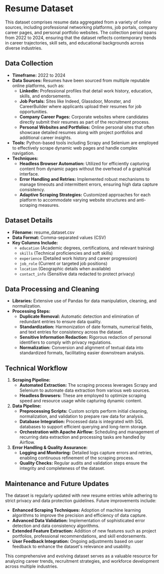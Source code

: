 # Resume Dataset

This dataset comprises resume data aggregated from a variety of online sources, including professional networking platforms, job portals, company career pages, and personal portfolio websites. The collection period spans from 2022 to 2024, ensuring that the dataset reflects contemporary trends in career trajectories, skill sets, and educational backgrounds across diverse industries.

## Data Collection

- **Timeframe:** 2022 to 2024
- **Data Sources:** Resumes have been sourced from multiple reputable online platforms, such as:
  - **LinkedIn:** Professional profiles that detail work history, education, skills, and endorsements.
  - **Job Portals:** Sites like Indeed, Glassdoor, Monster, and CareerBuilder where applicants upload their resumes for job opportunities.
  - **Company Career Pages:** Corporate websites where candidates directly submit their resumes as part of the recruitment process.
  - **Personal Websites and Portfolios:** Online personal sites that often showcase detailed resumes along with project portfolios and additional career insights.
- **Tools:** Python-based tools including Scrapy and Selenium are employed to effectively scrape dynamic web pages and handle complex navigation.
- **Techniques:**
  - **Headless Browser Automation:** Utilized for efficiently capturing content from dynamic pages without the overhead of a graphical interface.
  - **Error Handling and Retries:** Implemented robust mechanisms to manage timeouts and intermittent errors, ensuring high data capture consistency.
  - **Adaptive Scraping Strategies:** Customized approaches for each platform to accommodate varying website structures and anti-scraping measures.

## Dataset Details

- **Filename:** resume_dataset.csv
- **Data Format:** Comma-separated values (CSV)
- **Key Columns Include:**
  - `education` (Academic degrees, certifications, and relevant training)
  - `skills` (Technical proficiencies and soft skills)
  - `experience` (Detailed work history and career progression)
  - `job_role` (Current or targeted job positions)
  - `location` (Geographic details when available)
  - `contact_info` (Sensitive data redacted to protect privacy)

## Data Processing and Cleaning

- **Libraries:** Extensive use of Pandas for data manipulation, cleaning, and normalization.
- **Processing Steps:**
  - **Duplicate Removal:** Automatic detection and elimination of redundant entries to ensure data quality.
  - **Standardization:** Harmonization of date formats, numerical fields, and text entries for consistency across the dataset.
  - **Sensitive Information Redaction:** Rigorous redaction of personal identifiers to comply with privacy regulations.
  - **Normalization:** Conversion and alignment of textual data into standardized formats, facilitating easier downstream analysis.

## Technical Workflow

1. **Scraping Pipeline:**
   - **Automated Extraction:** The scraping process leverages Scrapy and Selenium to automate data extraction from various web sources.
   - **Headless Browsers:** These are employed to optimize scraping speed and resource usage while capturing dynamic content.
2. **Data Pipeline:**
   - **Preprocessing Scripts:** Custom scripts perform initial cleaning, normalization, and validation to prepare raw data for analysis.
   - **Database Integration:** Processed data is integrated with SQL databases to support efficient querying and long-term storage.
   - **Orchestration with Apache Airflow:** Scheduling and management of recurring data extraction and processing tasks are handled by Airflow.
3. **Error Handling & Quality Assurance:**
   - **Logging and Monitoring:** Detailed logs capture errors and retries, enabling continuous refinement of the scraping process.
   - **Quality Checks:** Regular audits and validation steps ensure the integrity and completeness of the dataset.

## Maintenance and Future Updates

The dataset is regularly updated with new resume entries while adhering to strict privacy and data protection guidelines. Future improvements include:
- **Enhanced Scraping Techniques:** Adoption of machine learning algorithms to improve the precision and efficiency of data capture.
- **Advanced Data Validation:** Implementation of sophisticated error detection and data consistency algorithms.
- **Extended Feature Extraction:** Addition of new features such as project portfolios, professional recommendations, and skill endorsements.
- **User Feedback Integration:** Ongoing adjustments based on user feedback to enhance the dataset's relevance and usability.

This comprehensive and evolving dataset serves as a valuable resource for analyzing career trends, recruitment strategies, and workforce development across multiple industries.
